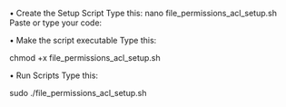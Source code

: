 •	Create the Setup Script 
Type this:
	nano file_permissions_acl_setup.sh
Paste or type your code: 

•	Make the script executable
	Type this:

chmod +x file_permissions_acl_setup.sh

•	Run Scripts
Type this:

sudo ./file_permissions_acl_setup.sh